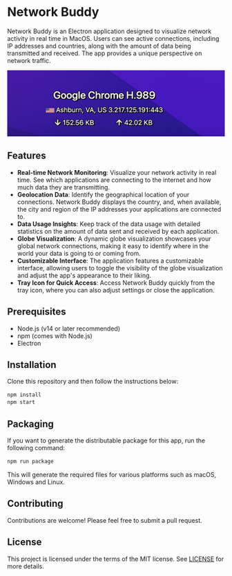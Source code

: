 # Network Buddy
Network Buddy is an Electron application designed to visualize network activity in real time in MacOS. Users can see active connections, including IP addresses and countries, along with the amount of data being transmitted and received. The app provides a unique perspective on network traffic.

![Screenshot](./screenshot.png)

## Features
- **Real-time Network Monitoring**: Visualize your network activity in real time. See which applications are connecting to the internet and how much data they are transmitting.
- **Geolocation Data**: Identify the geographical location of your connections. Network Buddy displays the country, and, when available, the city and region of the IP addresses your applications are connected to.
- **Data Usage Insights**: Keep track of the data usage with detailed statistics on the amount of data sent and received by each application.
- **Globe Visualization**: A dynamic globe visualization showcases your global network connections, making it easy to identify where in the world your data is going to or coming from.
- **Customizable Interface**: The application features a customizable interface, allowing users to toggle the visibility of the globe visualization and adjust the app's appearance to their liking.
- **Tray Icon for Quick Access**: Access Network Buddy quickly from the tray icon, where you can also adjust settings or close the application.

## Prerequisites
- Node.js (v14 or later recommended)
- npm (comes with Node.js)
- Electron

## Installation
Clone this repository and then follow the instructions below:

```bash
npm install
npm start
```

## Packaging
If you want to generate the distributable package for this app, run the following command:

```bash
npm run package
```

This will generate the required files for various platforms such as macOS, Windows and Linux.

## Contributing
Contributions are welcome! Please feel free to submit a pull request.

## License
This project is licensed under the terms of the MIT license. See [LICENSE](LICENSE) for more details.
